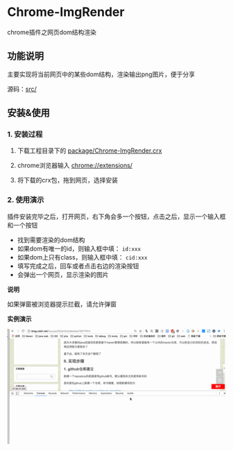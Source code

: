 # Chrome-ImgRender

chrome插件之网页dom结构渲染

## 功能说明

主要实现将当前网页中的某些dom结构，渲染输出png图片，便于分享

源码：[src/](src/)

## 安装&使用

### 1. 安装过程

1. 下载工程目录下的 [package/Chrome-ImgRender.crx](package/Chrome-ImgRender.crx)

2. chrome浏览器输入 [chrome://extensions/](chrome://extensions/)

3. 将下载的crx包，拖到网页，选择安装


### 2. 使用演示

插件安装完毕之后，打开网页，右下角会多一个按钮，点击之后，显示一个输入框和一个按钮

- 找到需要渲染的dom结构
- 如果dom有唯一的id，则输入框中填： `id:xxx`
- 如果dom上只有class，则输入框中填： `cid:xxx`
- 填写完成之后，回车或者点击右边的渲染按钮
- 会弹出一个网页，显示渲染的图片

**说明**

如果弹窗被浏览器提示拦截，请允许弹窗

**实例演示**

![demo](doc/demo.gif)